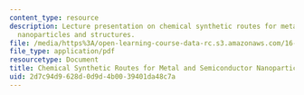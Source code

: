 ```yaml
---
content_type: resource
description: Lecture presentation on chemical synthetic routes for metal and semiconductor
  nanoparticles and structures.
file: /media/https%3A/open-learning-course-data-rc.s3.amazonaws.com/16-982-bio-inspired-structures-spring-2009/2d7c94d9628d0d9d4b0039401da48c7a_MIT16_982s09_lec04.pdf
file_type: application/pdf
resourcetype: Document
title: Chemical Synthetic Routes for Metal and Semiconductor Nanoparticles and Structures
uid: 2d7c94d9-628d-0d9d-4b00-39401da48c7a
---
```

